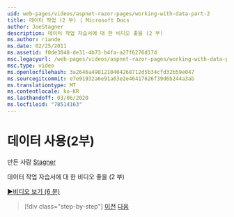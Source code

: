 ```yaml
---
uid: web-pages/videos/aspnet-razor-pages/working-with-data-part-2
title: 데이터 작업 (2 부) | Microsoft Docs
author: JoeStagner
description: 데이터 작업 자습서에 대 한 비디오 좋을 (2 부)
ms.author: riande
ms.date: 02/25/2011
ms.assetid: f0de3048-de31-4b73-b4fa-a27f6276d17d
msc.legacyurl: /web-pages/videos/aspnet-razor-pages/working-with-data-part-2
msc.type: video
ms.openlocfilehash: 3a2646a4981210404268712d5b34cfd32b59e047
ms.sourcegitcommit: e7e91932a6e91a63e2e46417626f39d6b244a3ab
ms.translationtype: MT
ms.contentlocale: ko-KR
ms.lasthandoff: 03/06/2020
ms.locfileid: "78514163"
---
```

# <a name="working-with-data-part-2"></a>데이터 사용(2부)

만든 사람 [Stagner](https://github.com/JoeStagner)

데이터 작업 자습서에 대 한 비디오 좋을 (2 부)

[&#9654;비디오 보기 (6 분)](https://channel9.msdn.com/Blogs/ASP-NET-Site-Videos/working-with-data-(part-2))

> [!div class="step-by-step"]
> [이전](working-with-data-part-1.md)
> [다음](displaying-data-in-a-grid.md)
